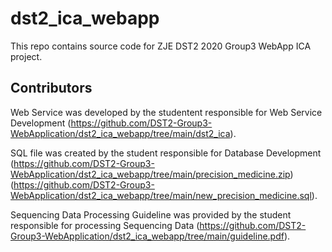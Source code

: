 # dst2_ica_webapp
This repo contains source code for ZJE DST2 2020 Group3 WebApp ICA project.

## Contributors
Web Service was developed by the studentent responsible for Web Service Development (https://github.com/DST2-Group3-WebApplication/dst2_ica_webapp/tree/main/dst2_ica).

SQL file was created by the student responsible for Database Development (https://github.com/DST2-Group3-WebApplication/dst2_ica_webapp/tree/main/precision_medicine.zip) (https://github.com/DST2-Group3-WebApplication/dst2_ica_webapp/tree/main/new_precision_medicine.sql).

Sequencing Data Processing Guideline was provided by the student responsible for processing Sequencing Data 
(https://github.com/DST2-Group3-WebApplication/dst2_ica_webapp/tree/main/guideline.pdf).
